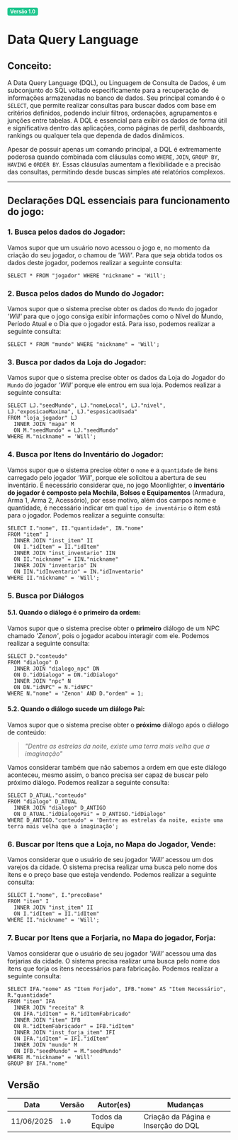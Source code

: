 <span style="background-color:#1ec68e; color:white; font-size:0.8em; font-weight: bold; padding:2px 6px; border-radius:4px;">Versão 1.0</span>

# Data Query Language

## Conceito:

A Data Query Language (DQL), ou Linguagem de Consulta de Dados, é um subconjunto do SQL voltado especificamente para a recuperação de informações armazenadas no banco de dados. Seu principal comando é o `SELECT`, que permite realizar consultas para buscar dados com base em critérios definidos, podendo incluir filtros, ordenações, agrupamentos e junções entre tabelas. A DQL é essencial para exibir os dados de forma útil e significativa dentro das aplicações, como páginas de perfil, dashboards, rankings ou qualquer tela que dependa de dados dinâmicos.

Apesar de possuir apenas um comando principal, a DQL é extremamente poderosa quando combinada com cláusulas como `WHERE`, `JOIN`, `GROUP BY`, `HAVING` e `ORDER BY`. Essas cláusulas aumentam a flexibilidade e a precisão das consultas, permitindo desde buscas simples até relatórios complexos.

---
## Declarações DQL essenciais para funcionamento do jogo:

### 1. Busca pelos dados do Jogador:
Vamos supor que um usuário novo acessou o jogo e, no momento da criação do seu jogador, o chamou de _'Will'_. Para que seja obtida todos os dados deste jogador, podemos realizar a seguinte consulta:

```Postgres
SELECT * FROM "jogador" WHERE "nickname" = 'Will';
```

### 2. Busca pelos dados do Mundo do Jogador:
Vamos supor que o sistema precise obter os dados do `Mundo` do jogador _'Will'_ para que o jogo consiga exibir informações como o Nível do Mundo, Período Atual e o Dia que o jogador está. Para isso, podemos realizar a seguinte consulta:

```Postgres
SELECT * FROM "mundo" WHERE "nickname" = 'Will';
```

### 3. Busca por dados da Loja do Jogador:
Vamos supor que o sistema precise obter os dados da Loja do Jogador do `Mundo` do jogador _'Will'_ porque ele entrou em sua loja. Podemos realizar a seguinte consulta:

```Postgres
SELECT LJ."seedMundo", LJ."nomeLocal", LJ."nivel", LJ."exposicaoMaxima", LJ."esposicaoUsada"
FROM "loja_jogador" LJ
  INNER JOIN "mapa" M
  ON M."seedMundo" = LJ."seedMundo"
WHERE M."nickname" = 'Will';
```

### 4. Busca por Itens do Inventário do Jogador:
Vamos supor que o sistema precise obter o `nome` e a `quantidade` de itens carregado pelo jogador _'Will'_, porque ele solicitou a abertura de seu inventário. É necessário considerar que, no jogo Moonlighter, o **inventário do jogador é composto pela Mochila, Bolsos e Equipamentos** (Armadura, Arma 1, Arma 2, Acessório), por esse motivo, além dos campos nome e quantidade, é necessário indicar em qual `tipo de inventário` o item está para o jogador. Podemos realizar a seguinte consulta:

```Postgres
SELECT I."nome", II."quantidade", IN."nome"
FROM "item" I
  INNER JOIN "inst_item" II
  ON I."idItem" = II."idItem"
  INNER JOIN "inst_inventario" IIN
  ON II."nickname" = IIN."nickname"
  INNER JOIN "inventario" IN
  ON IIN."idInventario" = IN."idInventario"
WHERE II."nickname" = 'Will';
```

### 5. Busca por Diálogos
#### 5.1. Quando o diálogo é o primeiro da ordem:
Vamos supor que o sistema precise obter o **primeiro** diálogo de um NPC chamado _'Zenon'_, pois o jogador acabou interagir com ele. Podemos realizar a seguinte consulta:

```Postgres
SELECT D."conteudo"
FROM "dialogo" D
  INNER JOIN "dialogo_npc" DN
  ON D."idDialogo" = DN."idDialogo"
  INNER JOIN "npc" N
  ON DN."idNPC" = N."idNPC"
WHERE N."nome" = 'Zenon' AND D."ordem" = 1;
```

#### 5.2. Quando o diálogo sucede um diálogo Pai:
Vamos supor que o sistema precise obter o **próximo** diálogo após o diálogo de conteúdo:

> _"Dentre as estrelas da noite, existe uma terra mais velha que a imaginação"_ 

Vamos considerar também que não sabemos a ordem em que este diálogo aconteceu, mesmo assim, o banco precisa ser capaz de buscar pelo próximo diálogo. Podemos realizar a seguinte consulta:

```Postgres
SELECT D_ATUAL."conteudo"
FROM "dialogo" D_ATUAL
  INNER JOIN "dialogo" D_ANTIGO
  ON D_ATUAL."idDialogoPai" = D_ANTIGO."idDialogo"
WHERE D_ANTIGO."conteudo" = 'Dentre as estrelas da noite, existe uma terra mais velha que a imaginação';
```

### 6. Buscar por Itens que a Loja, no Mapa do Jogador, Vende:
Vamos considerar que o usuário de seu jogador _'Will'_ acessou um dos varejos da cidade. O sistema precisa realizar uma busca pelo nome dos itens e o preço base que esteja vendendo. Podemos realizar a seguinte consulta:

```Postgres
SELECT I."nome", I."precoBase"
FROM "item" I
  INNER JOIN "inst_item" II
  ON I."idItem" = II."idItem"
WHERE II."nickname" = 'Will';
```

### 7. Bucar por Itens que a Forjaria, no Mapa do jogador, Forja:
Vamos considerar que o usuário de seu jogador _'Will'_ acessou uma das forjarias da cidade. O sistema precisa realizar uma busca pelo nome dos itens que forja os itens necessários para fabricação. Podemos realizar a seguinte consulta:

```Postgres
SELECT IFA."nome" AS "Item Forjado", IFB."nome" AS "Item Necessário", R."quantidade"
FROM "item" IFA
  INNER JOIN "receita" R
  ON IFA."idItem" = R."idItemFabricado"
  INNER JOIN "item" IFB
  ON R."idItemFabricador" = IFB."idItem"
  INNER JOIN "inst_forja_item" IFI
  ON IFA."idItem" = IFI."idItem"
  INNER JOIN "mundo" M
  ON IFB."seedMundo" = M."seedMundo"
WHERE M."nickname" = 'Will'
GROUP BY IFA."nome"
```


## Versão

| Data       | Versão | Autor(es)        | Mudanças                                               |
| ---------- | ------ | ---------------- | ------------------------------------------------------ |
| 11/06/2025 | `1.0`  | Todos da Equipe  | Criação da Página e Inserção do DQL                    |